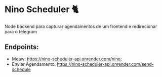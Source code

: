 # Nino Scheduler 🐈
Node backend para capturar agendamentos de um frontend e redirecionar para o telegram

## Endpoints:
+ Meaw: https://nino-scheduler-api.onrender.com/nino;
+ Enviar Agendamento: https://nino-scheduler-api.onrender.com/send-schedule
